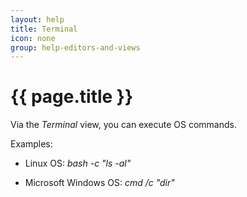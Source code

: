 ```yaml
---
layout: help
title: Terminal
icon: none
group: help-editors-and-views
---
```


{{ page.title }}
===

Via the *Terminal* view, you can execute OS commands.  

Examples:

* Linux OS: *bash -c "ls -al"*

* Microsoft Windows OS: *cmd /c "dir"*

